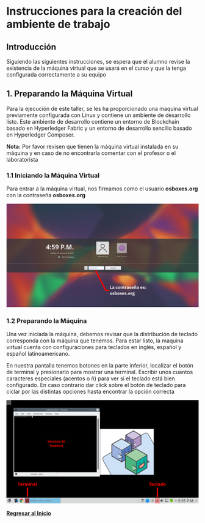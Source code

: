 # Instrucciones para la creación del ambiente de trabajo
## Introducción
Siguiendo las siguientes instrucciones, se espera que el alumno revise la existencia de la máquina virtual que se usará en el curso y que la tenga configurada correctamente a su equipo

## 1. Preparando la Máquina Virtual
Para la ejecución de este taller, se les ha proporcionado una maquina virtual previamente configurada con Linux y contiene un ambiente de desarrollo listo. Este ambiente de desarrollo contiene un entorno de Blockchain basado en Hyperledger Fabric y un entorno de desarrollo sencillo basado en Hyperledger Composer.

__Nota:__ Por favor revisen que tienen la máquina virtual instalada en su máquina y en caso de no encontrarla comentar con el profesor o el laboratorista

### 1.1 Iniciando la Máquina Virtual
Para entrar a la máquina virtual, nos firmamos como el usuario __osboxes.org__ con la contraseña __osboxes.org__

![Imagen 001](images/001.png)

### 1.2 Preparando la Máquina
Una vez iniciada la máquina, debemos revisar que la distribución de teclado corresponda con la máquina que tenemos. Para estar listo, la maquina virtual cuenta con configuraciones para teclados en inglés, español y español latinoamericano. 

En nuestra pantalla tenemos botones en la parte inferior, localizar el botón de terminal y presionarlo para mostrar una terminal. Escribir unos cuantos caracteres especiales (acentos o ñ) para ver si el teclado está bien configurado. En caso contrario dar click sobre el botón de teclado para ciclar por las distintas opciones hasta encontrar la opción correcta

![Imagen 002](images/002.png)

[__Regresar al Inicio__](README.md)